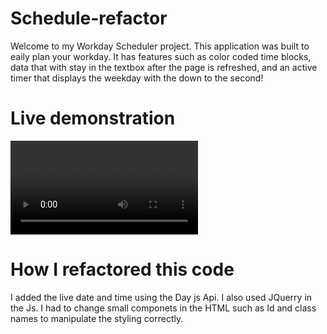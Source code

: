 # Schedule-refactor
Welcome to my Workday Scheduler project. This application was built to eaily plan your workday. It has features such as color coded time blocks, data that with stay in the textbox after the page is refreshed, and an active timer that displays the weekday with the down to the second!

# Live demonstration
<video src="assets/videos/Workday%20Sheduler.mp4" controls title="Title"></video>


# How I refactored this code 
I added the live date and time using the Day js Api. I also used JQuerry in the Js. I had to change small componets in the HTML such as Id and class names to manipulate the styling correctly.